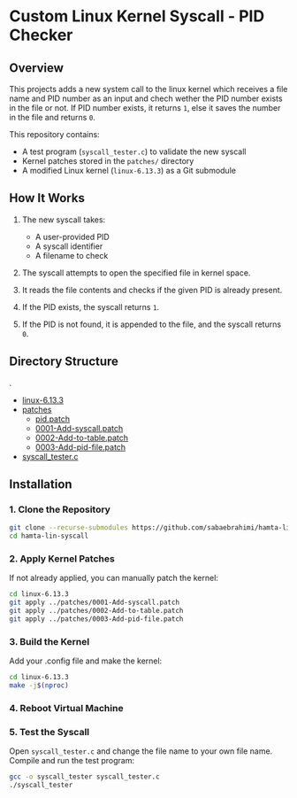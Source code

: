 # Custom Linux Kernel Syscall - PID Checker  

## Overview  

This projects adds a new system call to the linux kernel which receives a file name and PID number as an input and chech wether the PID number exists in the file or not. If PID number exists, it returns `1`, else it saves the number in the file and returns `0`.

This repository contains:  
- A test program (`syscall_tester.c`) to validate the new syscall  
- Kernel patches stored in the `patches/` directory  
- A modified Linux kernel (`linux-6.13.3`) as a Git submodule  

## How It Works  

1. The new syscall takes:  
   - A user-provided PID  
   - A syscall identifier  
   - A filename to check  

2. The syscall attempts to open the specified file in kernel space.  
3. It reads the file contents and checks if the given PID is already present.  
4. If the PID exists, the syscall returns `1`.  
5. If the PID is not found, it is appended to the file, and the syscall returns `0`.  

## Directory Structure  
.
 * [linux-6.13.3](./linux-6.13.3)
 * [patches](./patches)
   * [pid.patch](./patches/pid.patch)
   * [0001-Add-syscall.patch](./patches/0001-Add-syscall.patch)
   * [0002-Add-to-table.patch](./patches/0002-Add-to-table.patch)
   * [0003-Add-pid-file.patch](./patches/0003-Add-pid-file.patch)
 * [syscall_tester.c](./syscall_tester.c)

## Installation  

### 1. Clone the Repository  

```bash
git clone --recurse-submodules https://github.com/sabaebrahimi/hamta-lin-syscall
cd hamta-lin-syscall
```

### 2. Apply Kernel Patches
If not already applied, you can manually patch the kernel:
```bash
cd linux-6.13.3
git apply ../patches/0001-Add-syscall.patch
git apply ../patches/0002-Add-to-table.patch 
git apply ../patches/0003-Add-pid-file.patch
```

### 3. Build the Kernel
Add your .config file and make the kernel:
```bash
cd linux-6.13.3
make -j$(nproc)
```

### 4. Reboot Virtual Machine
### 5. Test the Syscall
Open `syscall_tester.c` and change the file name to your own file name. 
Compile and run the test program:

```bash
gcc -o syscall_tester syscall_tester.c
./syscall_tester 
```

